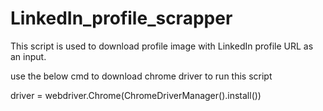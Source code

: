 # LinkedIn_profile_scrapper
This script is used to download profile image with LinkedIn profile URL as an input.

use the below cmd to download chrome driver to run this script

  driver = webdriver.Chrome(ChromeDriverManager().install())
